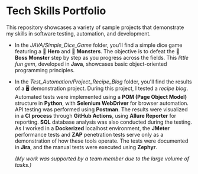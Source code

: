 # Tech Skills Portfolio

This repository showcases a variety of sample projects that demonstrate my skills in software testing, automation, and development.

- In the *JAVA/Simple_Dice_Game* folder, you’ll find a simple dice game featuring a 🦸 **Hero** and 🐲 **Monsters**. The objective is to defeat the 👹 **Boss Monster** step by step as you progress across the fields. This *little fun gem*, developed in **Java**, showcases basic object-oriented programming principles.

- In the *Test_Automation/Project_Recipe_Blog* folder, you'll find the results of a 🖥️ demonstration project. During this project, I tested a *recipe blog*. Automated tests were implemented using a **POM (Page Object Model)** structure in **Python**, with **Selenium WebDriver** for browser automation. API testing was performed using **Postman**. The results were visualized in a **CI process** through **GitHub Actions**, using **Allure Reporter** for reporting. **SQL** database analysis was also conducted during the testing. As I worked in a **Dockerized** localhost environment, the **JMeter** performance tests and **ZAP** penetration tests serve only as a demonstration of how these tools operate. The tests were documented in **Jira**, and the manual tests were executed using **Zephyr**.

   *(My work was supported by a team member due to the large volume of tasks.)*
